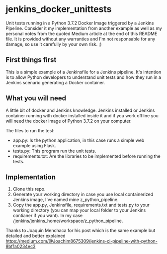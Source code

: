 # jenkins_docker_unittests
Unit tests running in a Python 3.7.2 Docker Image triggered by a Jenkins Pipeline. Consider it my implementation from another example as well as my personal notes from the quoted Medium article at the end of this README file.
It is provided without any warranties and I'm not responsable for any damage, so use it carefully by your own risk. ;)

## First things first

This is a simple example of a Jenkinsfile for a Jenkins pipeline. It's intention is to allow Python developers to understand unit tests and how they run in a Jenkins scenario generating a Docker container.

## What you will need

A little bit of docker and Jenkins knowledge.
Jenkins installed or Jenkins container running with docker installed inside it and if you work offline you will need the docker image of Python 3.7.2 on your computer.

The files to run the test:

- app.py: Is the python application, in this case runs a simple web example using Flask.
- tests.py: This program run the unit tests.
- requirements.txt: Are the libraries to be implemented before running the tests.

## Implementation

1. Clone this repo.
2. Generate your working directory in case you use local containerized Jenkins image, I've named mine z_python_pipeline.
3. Copy the app.py, Jenkinsfile, requirements.txt and tests.py to your working directory (you can map your local folder to your Jenkins contianer if you want). In my case /jenkins/jenkins_home/workspace/z_python_pipeline.


Thanks to Joaquin Menchaca for his post which is the same example but detailed and better explained  https://medium.com/@Joachim8675309/jenkins-ci-pipeline-with-python-8bf1a0234ec3